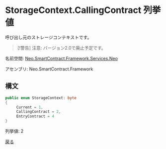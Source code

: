 # StorageContext.CallingContract 列挙値

呼び出し元のストレージコンテキストです。

> [!警告]
> 注意: バージョン2.0で廃止予定です。

名前空間: [Neo.SmartContract.Framework.Services.Neo](../../neo.md)

アセンブリ: Neo.SmartContract.Framework

## 構文

```c#
public enum StorageContext: byte
{
     Current = 1,
     CallingContract = 2,
     EntryContract = 4
}
```

列挙値: 2



[戻る](../StorageContex.md)
